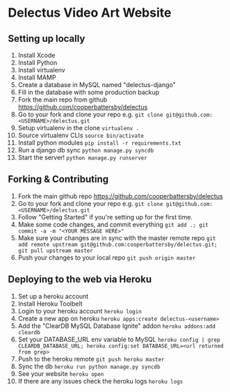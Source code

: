 # Delectus Video Art Website

## Setting up locally

1. Install Xcode
2. Install Python
3. Install virtualenv
4. Install MAMP
5. Create a database in MySQL named "delectus-django"
6. Fill in the database with some production backup
7. Fork the main repo from github https://github.com/cooperbattersby/delectus
8. Go to your fork and clone your repo e.g. `git clone git@github.com:<USERNAME>/delectus.git`
9. Setup virtualenv in the clone `virtualenv .`
10. Source virtualenv CLIs `source bin/activate`
11. Install python modules `pip install -r requirements.txt`
12. Run a django db sync `python manage.py syncdb`
13. Start the server! `python manage.py runserver`

## Forking & Contributing

1. Fork the main github repo https://github.com/cooperbattersby/delectus
2. Go to your fork and clone your repo e.g. `git clone git@github.com:<USERNAME>/delectus.git`
3. Follow "Getting Started" if you're setting up for the first time.
4. Make some code changes, and commit everything `git add .; git commit -a -m "<YOUR MESSAGE HERE>"`
5. Make sure your changes are in sync with the master remote repo `git add remote upstream git@github.com:cooperbattersby/delectus.git; git pull upstream master`
6. Push your changes to your local repo `git push origin master`

## Deploying to the web via Heroku

1. Set up a heroku account
2. Install Heroku Toolbelt
3. Login to your heroku account `heroku login`
4. Create a new app on heroku `heroku apps:create delectus-<username>`
5. Add the "ClearDB MySQL Database Ignite" addon `heroku addons:add cleardb`
6. Set your DATABASE_URL env variable to MySQL  `heroku config | grep CLEARDB_DATABASE_URL; heroku config:set DATABASE_URL=<url returned from grep>`
7. Push to the heroku remote `git push heroku master`
8. Sync the db `heroku run python manage.py syncdb`
9. See your website `heroku open`
10. If there are any issues check the heroku logs `heroku logs`
